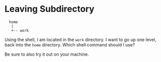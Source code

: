 # Leaving Subdirectory

```text
  home
   |
   +-- work
```

Using the shell, I am located in the `work` directory.
I want to go up one level, back into the `home` directory.
Which shell command should I use?

Be sure to also try it out on your machine.
